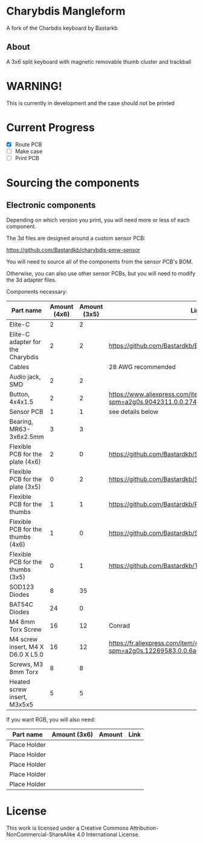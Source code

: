 # Charybdis Mangleform
A fork of the Charbdis keyboard by Bastarkb
## About
A 3x6 split keyboard with magnetic removable thumb cluster and trackball

# WARNING!
This is currently in development and the case should not be printed 

# Current Progress
- [x] Route PCB
- [ ] Make case
- [ ] Print PCB

# Sourcing the components

## Electronic components

Depending on which version you print, you will need more or less of each component.

The 3d files are designed around a custom sensor PCB:

https://github.com/Bastardkb/charybdis-pmw-sensor

You will need to source all of the components from the sensor PCB's BOM.

Otherwise, you can also use other sensor PCBs, but you will need to modify the 3d adapter files.

Components necessary:

| Part name                         | Amount (4x6) | Amount (3x5) | Link                                                                                       |
| --------------------------------- | ------------ | ------------ | ------------------------------------------------------------------------------------------ |
| Elite-C                           | 2            | 2            |                                                                                            |
| Elite-C adapter for the Charybdis | 2            | 2            | https://github.com/Bastardkb/Elite-C-holder                                         |
| Cables                            |              |              | 28 AWG recommended                                                                         |
| Audio jack, SMD                   | 2            | 2            |                                                                                            |
| Button, 4x4x1.5                   | 2            | 2            | https://www.aliexpress.com/item/1005001304569553.html?spm=a2g0s.9042311.0.0.27424c4dDwgcp7 |
| Sensor PCB                        | 1            | 1            | see details below                                                                          |
| Bearing, MR63-3x6x2.5mm           | 3            | 3            |                                                                                            |
| Flexible PCB for the plate (4x6)  | 2            | 0            | https://github.com/Bastardkb/Scylla-PCB-Plate                                              |
| Flexible PCB for the plate (3x5)  | 0            | 2            | https://github.com/Bastardkb/Skeletyl-PCB-plate                                            |
| Flexible PCB for the thumbs       | 1            | 1            | https://github.com/Bastardkb/PCB_thumbs_Charybdis                                          |
| Flexible PCB for the thumbs (4x6) | 1            | 0            | https://github.com/Bastardkb/Scylla-PCB-thumb-cluster                                      |
| Flexible PCB for the thumbs (3x5) | 0            | 1            | https://github.com/Bastardkb/TBK-Mini-PCB-thumb-cluster                                    |
| SOD123 Diodes                     | 8            | 35           |                                                                                            |
| BAT54C Diodes                     | 24           | 0            |                                                                                            |
| M4 8mm Torx Screw                 | 16           | 12           | Conrad                                                                                     |
| M4 screw insert, M4 X D6.0 X L5.0 | 16           | 12           | https://fr.aliexpress.com/item/4000232925592.html?spm=a2g0s.12269583.0.0.6aef4f282LZO4v    |
| Screws, M3 8mm Torx               | 8            | 8            |                                                                                            |
| Heated screw insert, M3x5x5       | 5            | 5            |                                                                                            |


If you want RGB, you will also need:

| Part name          |  Amount (3x6) | Amount        | Link       |
| ------------------ | ------        | ------------- | ---------- |
| Place Holder       |               |               |            |
| Place Holder       |               |               |            |
| Place Holder       |               |               |            |
| Place Holder       |               |               |            |
| Place Holder       |               |               |            |             



# License 

This work is licensed under a Creative Commons Attribution-NonCommercial-ShareAlike 4.0 International License.

